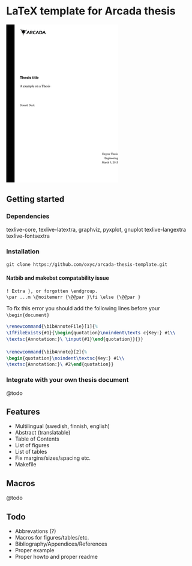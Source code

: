 # LaTeX template for Arcada thesis

![Thumbnail](exampleCover.png)
## Getting started

### Dependencies

texlive-core, texlive-latextra, graphviz, pyxplot, gnuplot texlive-langextra texlive-fontsextra

### Installation

```
git clone https://github.com/oxyc/arcada-thesis-template.git
```

#### Natbib and makebst compatability issue

    ! Extra }, or forgotten \endgroup.
    \par ...m \@noitemerr {\@@par }\fi \else {\@@par }

To fix this error you should add the following lines before your `\begin{document}`

```latex
\renewcommand{\bibAnnoteFile}[1]{%
\IfFileExists{#1}{\begin{quotation}\noindent\texts c{Key:} #1\\
\textsc{Annotation:}\ \input{#1}\end{quotation}}{}}

\renewcommand{\bibAnnote}[2]{%
\begin{quotation}\noindent\textsc{Key:} #1\\
\textsc{Annotation:}\ #2\end{quotation}}
```

### Integrate with your own thesis document

@todo

## Features

- Multilingual (swedish, finnish, english)
- Abstract (translatable)
- Table of Contents
- List of figures
- List of tables
- Fix margins/sizes/spacing etc.
- Makefile

## Macros

@todo

## Todo

- Abbrevations (?)
- Macros for figures/tables/etc.
- Bibliography/Appendices/References
- Proper example
- Proper howto and proper readme
